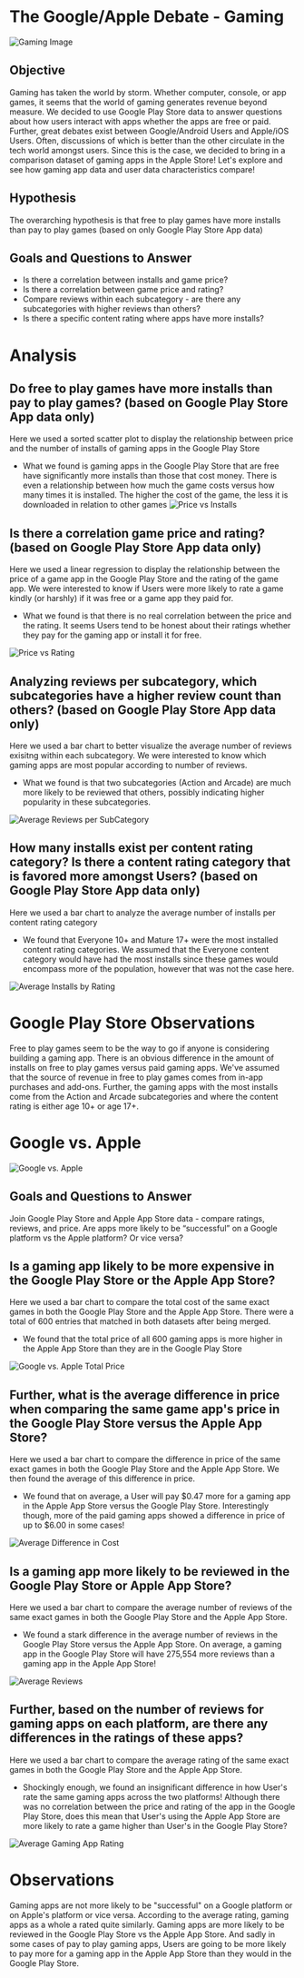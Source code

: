# The Google/Apple Debate - Gaming

![Gaming Image](https://images.unsplash.com/photo-1511512578047-dfb367046420?ixlib=rb-1.2.1&ixid=eyJhcHBfaWQiOjEyMDd9&auto=format&fit=crop&w=500&q=60)

## Objective
Gaming has taken the world by storm. Whether computer, console, or app games, it seems that the world of gaming generates revenue beyond measure. We decided to use Google Play 
Store data to answer questions about how users interact with apps whether the apps are free or paid.
Further, great debates exist between Google/Android Users and Apple/iOS Users. Often, discussions of which is better than the other circulate in the tech world amongst users. 
Since this is the case, we decided to bring in a comparison dataset of gaming apps in the Apple Store! Let's explore and see how gaming app data and user data characteristics
compare!

## Hypothesis
The overarching hypothesis is that free to play games have more installs than pay to play games (based on only Google Play Store App data)

## Goals and Questions to Answer

- Is there a correlation between installs and game price?
- Is there a correlation between game price and rating?
- Compare reviews within each subcategory - are there any subcategories with higher reviews than others?
- Is there a specific content rating where apps have more installs?


# Analysis 
## Do free to play games have more installs than pay to play games? (based on Google Play Store App data only)
Here we used a sorted scatter plot to display the relationship between price and the number of installs of gaming apps in the Google Play Store
 - What we found is gaming apps in the Google Play Store that are free have significantly more installs than those that cost money. There is even a relationship between how much
 the game costs versus how many times it is installed. The higher the cost of the game, the less it is downloaded in relation to other games
![Price vs Installs](https://github.com/britchin/project_one/blob/main/Resources/Price%20vs%20Installs_Scatter.png)

## Is there a correlation game price and rating? (based on Google Play Store App data only)
Here we used a linear regression to display the relationship between the price of a game app in the Google Play Store and the rating of the game app. We were interested to know 
if Users were more likely to rate a game kindly (or harshly) if it was free or a game app they paid for.
 - What we found is that there is no real correlation between the price and the rating. It seems Users tend to be honest about their ratings whether they pay for the gaming app or install it for free.
 
 ![Price vs Rating](https://github.com/britchin/project_one/blob/main/Resources/Price%20vs%20Rating_Linregress.png)
 
 ## Analyzing reviews per subcategory, which subcategories have a higher review count than others? (based on Google Play Store App data only)
 Here we used a bar chart to better visualize the average number of reviews exisitng within each subcategory. We were interested to know which gaming apps are most popular according to number of reviews.
 - What we found is that two subcategories (Action and Arcade) are much more likely to be reviewed that others, possibly indicating higher popularity in these subcategories.
 
 ![Average Reviews per SubCategory](https://github.com/britchin/project_one/blob/main/Resources/Average%20Number%20of%20Reviews%20by%20Sub%20Category.png)
 
 ## How many installs exist per content rating category? Is there a content rating category that is favored more amongst Users? (based on Google Play Store App data only)
 Here we used a bar chart to analyze the average number of installs per content rating category
 - We found that Everyone 10+ and Mature 17+ were the most installed content rating categories. We assumed that the Everyone content category would have had the most installs since these games would encompass more of the population, however that was not the case here. 
 
  ![Average Installs by Rating](https://github.com/britchin/project_one/blob/main/Resources/Average%20Installs%20by%20Rating.png)
  
# Google Play Store Observations
Free to play games seem to be the way to go if anyone is considering building a gaming app. There is an obvious difference in the amount of installs on free to play games versus paid gaming apps. We've assumed that the source of revenue in free to play games comes from in-app purchases and add-ons. Further, the gaming apps with the most installs come from the Action and Arcade subcategories and where the content rating is either age 10+ or age 17+.
  
# Google vs. Apple

![Google vs. Apple](https://www.techaheadcorp.com/wp-content/uploads/2019/01/android-vs-ios-which-platform-better-for-app-development.png)

## Goals and Questions to Answer

Join Google Play Store and Apple App Store data - compare ratings, reviews, and price. Are apps more likely to be “successful” on a Google platform vs the Apple platform? 
Or vice versa?

## Is a gaming app likely to be more expensive in the Google Play Store or the Apple App Store?
Here we used a bar chart to compare the total cost of the same exact games in both the Google Play Store and the Apple App Store. There were a total of 600 entries that matched in both datasets after being merged. 
 - We found that the total price of all 600 gaming apps is more higher in the Apple App Store than they are in the Google Play Store
 
![Google vs. Apple Total Price](https://github.com/britchin/project_one/blob/main/Resources/Apple%20vs%20Google%20Total%20Price.png) 

## Further, what is the average difference in price when comparing the same game app's price in the Google Play Store versus the Apple App Store?
Here we used a bar chart to compare the difference in price of the same exact games in both the Google Play Store and the Apple App Store. We then found the average of this difference in price.
 - We found that on average, a User will pay $0.47 more for a gaming app in the Apple App Store versus the Google Play Store. Interestingly though, more of the paid gaming apps showed a difference in price of up to $6.00 in some cases!
 
![Average Difference in Cost](https://github.com/britchin/project_one/blob/main/Resources/Average%20Difference%20in%20Cost.png)

## Is a gaming app more likely to be reviewed in the Google Play Store or Apple App Store?
Here we used a bar chart to compare the average number of reviews of the same exact games in both the Google Play Store and the Apple App Store. 
 - We found a stark difference in the average number of reviews in the Google Play Store versus the Apple App Store. On average, a gaming app in the Google Play Store will have 275,554 more reviews than a gaming app in the Apple App Store!
 
 ![Average Reviews](https://github.com/britchin/project_one/blob/main/Resources/Average%20Number%20of%20Reviews.png)
 
 ## Further, based on the number of reviews for gaming apps on each platform, are there any differences in the ratings of these apps?
 Here we used a bar chart to compare the average rating of the same exact games in both the Google Play Store and the Apple App Store. 
  - Shockingly enough, we found an insignificant difference in how User's rate the same gaming apps across the two platforms! Although there was no correlation between the price and rating of the app in the Google Play Store, does this mean that User's using the Apple App Store are more likely to rate a game higher than User's in the Google Play Store?
  
![Average Gaming App Rating](https://github.com/britchin/project_one/blob/main/Resources/Average%20Rating.png)

# Observations
Gaming apps are not more likely to be "successful" on a Google platform or on Apple's platform or vice versa. According to the average rating, gaming apps as a whole a rated quite similarly. Gaming apps are more likely to be reviewed in the Google Play Store vs the Apple App Store. And sadly in some cases of pay to play gaming apps, Users are going to be more likely to pay more for a gaming app in the Apple App Store than they would in the Google Play Store.
